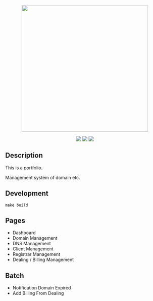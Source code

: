 <p align="center"><img src="https://user-images.githubusercontent.com/50518919/172174251-59503c10-0401-4615-ba9f-2842f2f892c4.jpeg" width="400"></p>

<div align="center">

![](https://img.shields.io/badge/Laravel-8.83.6-green)
![](https://img.shields.io/badge/MySQL-8.0.29-green)
![](https://img.shields.io/badge/Nginx-1.21.6-green)

</div>

## Description
This is a portfolio.

Management system of domain etc.

## Development
```
make build
```


## Pages
* Dashboard
* Domain Management
* DNS Management
* Client Management
* Registrar Management
* Dealing / Billing Management

## Batch
* Notification Domain Expired
* Add Billing From Dealing